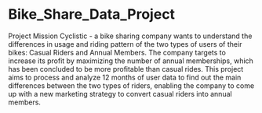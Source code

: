 # Bike_Share_Data_Project
Project Mission
Cyclistic - a bike sharing company wants to understand the differences in usage and riding pattern of the two types of users of their bikes: Casual Riders and Annual Members. The company targets to increase its profit by maximizing the number of annual memberships, which has been concluded to be more profitable than casual rides. This project aims to process and analyze 12 months of user data to find out the main differences between the two types of riders, enabling the company to come up with a new marketing strategy to convert casual riders into annual members.
